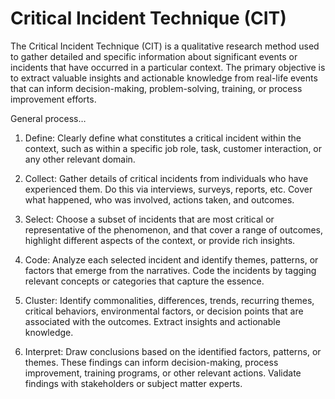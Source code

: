 # Critical Incident Technique (CIT)

The Critical Incident Technique (CIT) is a qualitative research method used to gather detailed and specific information about significant events or incidents that have occurred in a particular context.
The primary objective is to extract valuable insights and actionable knowledge from real-life events that can inform decision-making, problem-solving, training, or process improvement efforts.

General process…

1. Define: Clearly define what constitutes a critical incident within the context, such as within a specific job role, task, customer interaction, or any other relevant domain.

2. Collect: Gather details of critical incidents from individuals who have experienced them. Do this via interviews, surveys, reports, etc. Cover what happened, who was involved, actions taken, and outcomes.

3. Select: Choose a subset of incidents that are most critical or representative of the phenomenon, and that cover a range of outcomes, highlight different aspects of the context, or provide rich insights.

4. Code: Analyze each selected incident and identify themes, patterns, or factors that emerge from the narratives. Code the incidents by tagging relevant concepts or categories that capture the essence.

5. Cluster: Identify commonalities, differences, trends, recurring themes, critical behaviors, environmental factors, or decision points that are associated with the outcomes. Extract insights and actionable knowledge.

6. Interpret: Draw conclusions based on the identified factors, patterns, or themes. These findings can inform decision-making, process improvement, training programs, or other relevant actions. Validate  findings with stakeholders or subject matter experts.

